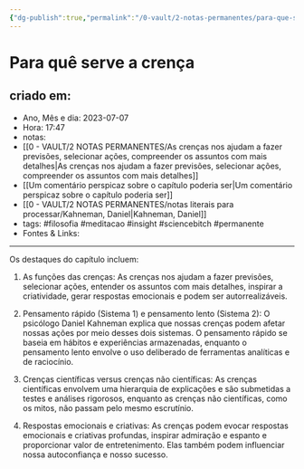 ```yaml
---
{"dg-publish":true,"permalink":"/0-vault/2-notas-permanentes/para-que-serve-a-crenca/","tags":["permanente","filosofia","meditacao","insight","sciencebitch"],"dgHomeLink":true,"dgShowLocalGraph":true,"dgShowFileTree":true,"dgEnableSearch":true,"noteIcon":""}
---
```


# Para quê serve a crença

## criado em: 
-  Ano, Mês e dia: 2023-07-07
- Hora: 17:47
- notas: 
- [[0 - VAULT/2 NOTAS PERMANENTES/As crenças nos ajudam a fazer previsões, selecionar ações, compreender os assuntos com mais detalhes\|As crenças nos ajudam a fazer previsões, selecionar ações, compreender os assuntos com mais detalhes]]
- [[Um comentário perspicaz sobre o capítulo poderia ser\|Um comentário perspicaz sobre o capítulo poderia ser]] 
- [[0 - VAULT/2 NOTAS PERMANENTES/notas literais para processar/Kahneman, Daniel\|Kahneman, Daniel]]
- tags: #filosofia #meditacao #insight #sciencebitch #permanente
- Fontes & Links: 
---

Os destaques do capítulo incluem:

1. As funções das crenças: As crenças nos ajudam a fazer previsões, selecionar ações, entender os assuntos com mais detalhes, inspirar a criatividade, gerar respostas emocionais e podem ser autorrealizáveis.

2. Pensamento rápido (Sistema 1) e pensamento lento (Sistema 2): O psicólogo Daniel Kahneman explica que nossas crenças podem afetar nossas ações por meio desses dois sistemas. O pensamento rápido se baseia em hábitos e experiências armazenadas, enquanto o pensamento lento envolve o uso deliberado de ferramentas analíticas e de raciocínio.

3. Crenças científicas versus crenças não científicas: As crenças científicas envolvem uma hierarquia de explicações e são submetidas a testes e análises rigorosos, enquanto as crenças não científicas, como os mitos, não passam pelo mesmo escrutínio.

4. Respostas emocionais e criativas: As crenças podem evocar respostas emocionais e criativas profundas, inspirar admiração e espanto e proporcionar valor de entretenimento. Elas também podem influenciar nossa autoconfiança e nosso sucesso.
